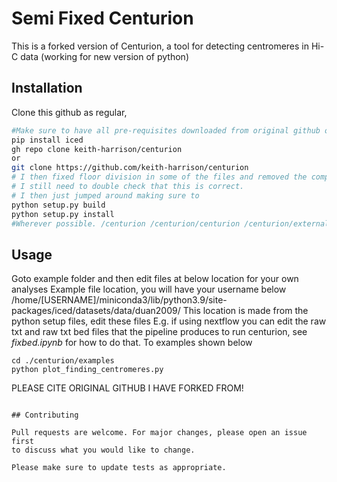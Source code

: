 # Semi Fixed Centurion

This is a forked version of Centurion, a tool for detecting centromeres in Hi-C data (working for new version of python) 

## Installation

Clone this github as regular, 

```bash
#Make sure to have all pre-requisites downloaded from original github one forgotten is iced below
pip install iced 
gh repo clone keith-harrison/centurion
or 
git clone https://github.com/keith-harrison/centurion
# I then fixed floor division in some of the files and removed the comparison if fval < fval_min or fval_min is None:
# I still need to double check that this is correct.
# I then just jumped around making sure to 
python setup.py build
python setup.py install
#Wherever possible. /centurion /centurion/centurion /centurion/external /centurion/externals/iced 
```
## Usage
Goto example folder and then edit files at below location for your own analyses
Example file location, you will have your username below
/home/[USERNAME]/miniconda3/lib/python3.9/site-packages/iced/datasets/data/duan2009/
This location is made from the python setup files, edit these files
E.g. if using nextflow you can edit the raw txt and raw txt bed files that the pipeline produces to run centurion, see *fixbed.ipynb* for how to do that.
To examples shown below
```
cd ./centurion/examples
python plot_finding_centromeres.py
```
PLEASE CITE ORIGINAL GITHUB I HAVE FORKED FROM!
```

## Contributing

Pull requests are welcome. For major changes, please open an issue first
to discuss what you would like to change.

Please make sure to update tests as appropriate.
